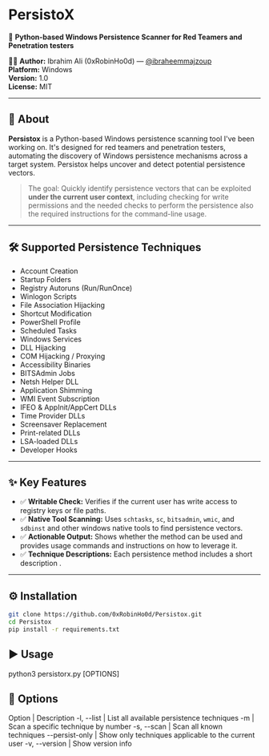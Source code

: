 # PersistoX

🔐 **Python-based Windows Persistence Scanner for Red Teamers and Penetration testers**

👨‍💻 **Author:** Ibrahim Ali (0xRobinHo0d) — [@ibraheemmajzoup](https://x.com/ibraheemmajzoup)    
**Platform:** Windows  
**Version:** 1.0  
**License:** MIT

---

## 🧠 About

**Persistox** is a Python-based Windows persistence scanning tool I've been working on. It's designed for red teamers and penetration testers, automating the discovery of Windows persistence mechanisms across a target system. Persistox helps uncover and detect potential persistence vectors.

> The goal: Quickly identify persistence vectors that can be exploited **under the current user context**, including checking for write permissions and the needed checks to perform the persistence also the required instructions for the command-line usage.

---

## 🛠 Supported Persistence Techniques

- Account Creation  
- Startup Folders 
- Registry Autoruns (Run/RunOnce)  
- Winlogon Scripts  
- File Association Hijacking  
- Shortcut Modification  
- PowerShell Profile  
- Scheduled Tasks  
- Windows Services  
- DLL Hijacking  
- COM Hijacking / Proxying  
- Accessibility Binaries  
- BITSAdmin Jobs  
- Netsh Helper DLL  
- Application Shimming  
- WMI Event Subscription  
- IFEO & AppInit/AppCert DLLs  
- Time Provider DLLs  
- Screensaver Replacement  
- Print-related DLLs  
- LSA-loaded DLLs  
- Developer Hooks
---

## ✨ Key Features

- ✅ **Writable Check:** Verifies if the current user has write access to registry keys or file paths.
- ✅ **Native Tool Scanning:** Uses `schtasks`, `sc`, `bitsadmin`, `wmic`, and `sdbinst` and other windows native tools to find persistence vectors.
- ✅ **Actionable Output:** Shows whether the method can be used and provides usage commands and instructions on how to leverage it.
- ✅ **Technique Descriptions:** Each persistence method includes a short description .

---

## ⚙️ Installation

```bash
git clone https://github.com/0xRobinHo0d/Persistox.git
cd Persistox
pip install -r requirements.txt
```

## ▶️ Usage

python3 persistorx.py [OPTIONS]

## 🔧 Options

Option | Description
-l, --list | List all available persistence techniques
-m <N> | Scan a specific technique by number
-s, --scan | Scan all known techniques
--persist-only | Show only techniques applicable to the current user
-v, --version | Show version info
